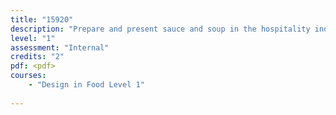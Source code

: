 ```yaml
---
title: "15920"
description: "Prepare and present sauce and soup in the hospitality industry"
level: "1"
assessment: "Internal"
credits: "2"
pdf: <pdf>
courses:
    - "Design in Food Level 1"
    
---
```


